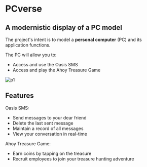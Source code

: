 # PCverse

## A modernistic display of a PC model

The project's intent is to model a **personal computer** (PC) and its application functions.

The PC will allow you to:
- Access and use the Oasis SMS
- Access and play the Ahoy Treasure Game

![p1](https://user-images.githubusercontent.com/20495218/127549449-617157e6-9190-4e76-8fba-52f0e6a5b3cf.png)

## Features
Oasis SMS: 
- Send messages to your dear friend
- Delete the last sent message 
- Maintain a record of all messages
- View your conversation in real-time

Ahoy Treasure Game:
- Earn coins by tapping on the treasure
- Recruit employees to join your treasure hunting adventure
